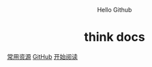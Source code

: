 <p align="center">
Hello Github
</p>
<h1 align="center">think docs</h1>

[常用资源](https://shimo.im/docs/MuiACIg1HlYfVxrj/)
[GitHub](https://github.com/Snailclimb/docsify-demo)
[开始阅读](#think-docs)




